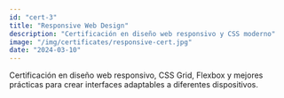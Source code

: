 ```yaml
---
id: "cert-3"
title: "Responsive Web Design"
description: "Certificación en diseño web responsivo y CSS moderno"
image: "/img/certificates/responsive-cert.jpg"
date: "2024-03-10"
---
```


Certificación en diseño web responsivo, CSS Grid, Flexbox y mejores prácticas para crear interfaces adaptables a diferentes dispositivos.
